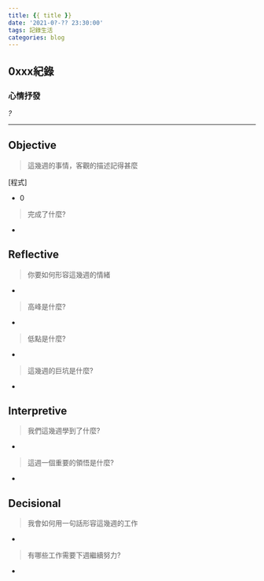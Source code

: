 ```yaml
---
title: {{ title }}
date: '2021-0?-?? 23:30:00'
tags: 記錄生活
categories: blog
---
```

## **0xxx紀錄**

### 心情抒發
*?*

---
<!-- more -->
## **Objective**

> 這幾週的事情，客觀的描述記得甚麼

[程式]
- 0

> 完成了什麼?

-


## **Reflective**

> 你要如何形容這幾週的情緒

*

> 高峰是什麼?

*

> 低點是什麼?

*

> 這幾週的巨坑是什麼?

*

## **Interpretive**

> 我們這幾週學到了什麼?

-

> 這週一個重要的領悟是什麼?

*

## **Decisional**

> 我會如何用一句話形容這幾週的工作

*

> 有哪些工作需要下週繼續努力?

-
